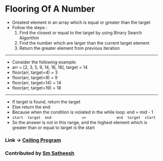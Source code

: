 # Flooring Of A Number #

* Greatest element in an array which is equal or greater than the target
* Follow the steps :
	1. Find the closest or equal to the target by using Binary Search Algorithm
	2. Find the number which are larger than the current target element
	3. Return the greater element from previous iteration
	
--------

* Consider the following example:
* arr = [2, 3, 5, 9, 14, 16, 18], target = 14
* floor(arr, target=4) = 3
* floor(arr, target=9) = 9
* floor(arr, target=14) = 14
* floor(arr, target=19) = 18

--------

* If target is found, return the target
* Else return the end
* Because when the condition is violated in the while loop: end = mid - 1
* `start  target  end              =>              end  target  start`
* So the answer is not in this range, and the highest element which is greater than or equal to target is the start

### Link -> [Ceiling Program](https://github.com/smsatheesh/DSA-in-JAVA-with-Problems/blob/main/BinarySearch/Problems/Ceiling%20Problem/Ceiling.java) 
### Contributed by [Sm Satheesh](https://github.com/smsatheesh)
